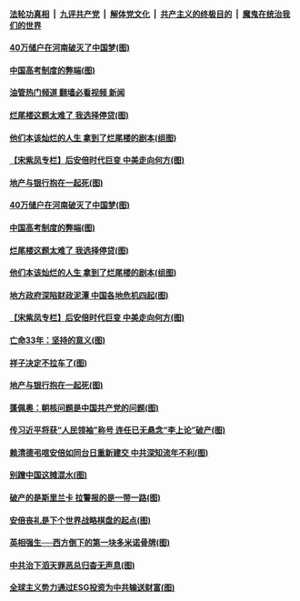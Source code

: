 ####  [法轮功真相](../../../../basic/blob/master/README.md?t=07151531) &nbsp;|&nbsp; [九评共产党](../../../../9ping.md/blob/master/README.md?t=07151531) &nbsp;|&nbsp; [解体党文化](../../../../jtdwh.md/blob/master/README.md?t=07151531)  &nbsp;|&nbsp; [共产主义的终极目的](../../../../gczydzjmd.md/blob/master/README.md?t=07151531) &nbsp;|&nbsp; [魔鬼在统治我们的世界](../../../../mgztzwmdsj.md/blob/master/README.md?t=07151531) 

#### [40万储户在河南破灭了中国梦(图)](../pages/p4/1011777.md?t=07151531) 

#### [中国高考制度的弊端(图)](../pages/p4/1011759.md?t=07151531) 

#### [油管热门频道 翻墙必看视频 新闻](http://45.76.130.85:81/youtube.html?07151531)

#### [烂尾楼这题太难了 我选择停贷(图)](../pages/p4/1011761.md?t=07151531) 

#### [他们本该灿烂的人生 拿到了烂尾楼的剧本(组图)](../pages/p4/1011764.md?t=07151531) 

#### [【宋紫凤专栏】后安倍时代巨变 中美走向何方(图)](../pages/p4/1011772.md?t=07151531) 

#### [地产与银行抱在一起死(图)](../pages/p4/1011691.md?t=07151531) 

#### [40万储户在河南破灭了中国梦(图)](../pages/p4/1011777.md?t=07151531) 

#### [中国高考制度的弊端(图)](../pages/p4/1011759.md?t=07151531) 

#### [烂尾楼这题太难了 我选择停贷(图)](../pages/p4/1011761.md?t=07151531) 

#### [他们本该灿烂的人生 拿到了烂尾楼的剧本(组图)](../pages/p4/1011764.md?t=07151531) 

#### [地方政府深陷财政泥潭 中国各地危机四起(图)](../pages/p4/1011763.md?t=07151531) 

#### [【宋紫凤专栏】后安倍时代巨变 中美走向何方(图)](../pages/p4/1011772.md?t=07151531) 


#### [亡命33年：坚持的意义(图)](../pages/p4/1011700.md?t=07151531) 

#### [祥子决定不拉车了(图)](../pages/p4/1011696.md?t=07151531) 

#### [地产与银行抱在一起死(图)](../pages/p4/1011691.md?t=07151531) 

#### [蓬佩奥：朝核问题是中国共产党的问题(图)](../pages/p4/1011689.md?t=07151531) 

#### [传习近平将获“人民领袖”称号 连任已无悬念“李上论”破产(图)](../pages/p4/1011679.md?t=07151531) 


#### [赖清德弔唁安倍如同台日重新建交 中共深知流年不利(图)](../pages/p4/1011583.md?t=07151531) 

#### [别蹭中国这摊混水(图)](../pages/p4/1011600.md?t=07151531) 

#### [破产的是斯里兰卡 拉警报的是一带一路(图)](../pages/p4/1011598.md?t=07151531) 

#### [安倍丧礼是下个世界战略棋盘的起点(图)](../pages/p4/1011589.md?t=07151531) 

#### [英相强生──西方倒下的第一块多米诺骨牌(图)](../pages/p4/1011595.md?t=07151531) 

#### [中共治下滔天罪恶总归杳无声息(图)](../pages/p4/1011593.md?t=07151531) 

#### [全球主义势力通过ESG投资为中共输送财富(图)](../pages/p4/1011181.md?t=07151531) 

<img src='http://gfw-breaker.win/goodnews/indexes/p4.md' width='0px' height='0px'/>
